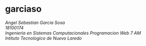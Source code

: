 # garciaso
*Angel Sebastian Garcia Sosa*  
*18100174*   
*Ingenieria en Sistemas Computacionales*
*Programacion Web 7 AM*  
*Intituto Tecnologico de Nuevo Laredo*

